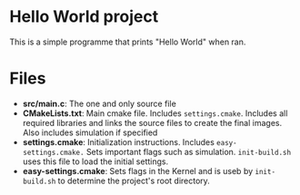 # Hello World project

This is a simple programme that prints "Hello World" when ran.

# Files
- **src/main.c**: The one and only source file
- **CMakeLists.txt**: Main cmake file.  Includes `settings.cmake`. Includes all
  required libraries and links the source files to create the final images.
  Also includes simulation if specified
- **settings.cmake**: Initialization instructions. Includes `easy-settings.cmake.`
  Sets important flags such as simulation. `init-build.sh` uses this file to
  load the initial settings.
- **easy-settings.cmake**: Sets flags in the Kernel and is useb by
  `init-build.sh` to determine the project's root directory.
